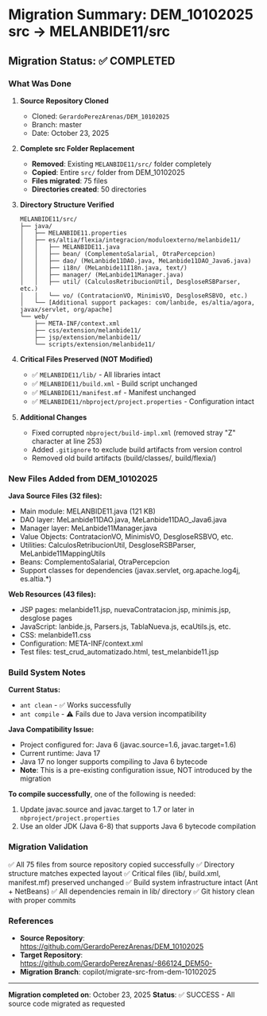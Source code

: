 # Migration Summary: DEM_10102025 src → MELANBIDE11/src

## Migration Status: ✅ COMPLETED

### What Was Done

1. **Source Repository Cloned**
   - Cloned: `GerardoPerezArenas/DEM_10102025`
   - Branch: master
   - Date: October 23, 2025

2. **Complete src Folder Replacement**
   - **Removed**: Existing `MELANBIDE11/src/` folder completely
   - **Copied**: Entire `src/` folder from DEM_10102025
   - **Files migrated**: 75 files
   - **Directories created**: 50 directories

3. **Directory Structure Verified**
   ```
   MELANBIDE11/src/
   ├── java/
   │   ├── MELANBIDE11.properties
   │   ├── es/altia/flexia/integracion/moduloexterno/melanbide11/
   │   │   ├── MELANBIDE11.java
   │   │   ├── bean/ (ComplementoSalarial, OtraPercepcion)
   │   │   ├── dao/ (MeLanbide11DAO.java, MeLanbide11DAO_Java6.java)
   │   │   ├── i18n/ (MeLanbide11I18n.java, text/)
   │   │   ├── manager/ (MeLanbide11Manager.java)
   │   │   ├── util/ (CalculosRetribucionUtil, DesgloseRSBParser, etc.)
   │   │   └── vo/ (ContratacionVO, MinimisVO, DesgloseRSBVO, etc.)
   │   └── [Additional support packages: com/lanbide, es/altia/agora, javax/servlet, org/apache]
   └── web/
       ├── META-INF/context.xml
       ├── css/extension/melanbide11/
       ├── jsp/extension/melanbide11/
       └── scripts/extension/melanbide11/
   ```

4. **Critical Files Preserved (NOT Modified)**
   - ✅ `MELANBIDE11/lib/` - All libraries intact
   - ✅ `MELANBIDE11/build.xml` - Build script unchanged
   - ✅ `MELANBIDE11/manifest.mf` - Manifest unchanged
   - ✅ `MELANBIDE11/nbproject/project.properties` - Configuration intact

5. **Additional Changes**
   - Fixed corrupted `nbproject/build-impl.xml` (removed stray "Z" character at line 253)
   - Added `.gitignore` to exclude build artifacts from version control
   - Removed old build artifacts (build/classes/, build/flexia/)

### New Files Added from DEM_10102025

**Java Source Files (32 files):**
- Main module: MELANBIDE11.java (121 KB)
- DAO layer: MeLanbide11DAO.java, MeLanbide11DAO_Java6.java
- Manager layer: MeLanbide11Manager.java
- Value Objects: ContratacionVO, MinimisVO, DesgloseRSBVO, etc.
- Utilities: CalculosRetribucionUtil, DesgloseRSBParser, MeLanbide11MappingUtils
- Beans: ComplementoSalarial, OtraPercepcion
- Support classes for dependencies (javax.servlet, org.apache.log4j, es.altia.*)

**Web Resources (43 files):**
- JSP pages: melanbide11.jsp, nuevaContratacion.jsp, minimis.jsp, desglose pages
- JavaScript: lanbide.js, Parsers.js, TablaNueva.js, ecaUtils.js, etc.
- CSS: melanbide11.css
- Configuration: META-INF/context.xml
- Test files: test_crud_automatizado.html, test_melanbide11.jsp

### Build System Notes

**Current Status:**
- `ant clean` - ✅ Works successfully
- `ant compile` - ⚠️ Fails due to Java version incompatibility

**Java Compatibility Issue:**
- Project configured for: Java 6 (javac.source=1.6, javac.target=1.6)
- Current runtime: Java 17
- Java 17 no longer supports compiling to Java 6 bytecode
- **Note**: This is a pre-existing configuration issue, NOT introduced by the migration

**To compile successfully**, one of the following is needed:
1. Update javac.source and javac.target to 1.7 or later in `nbproject/project.properties`
2. Use an older JDK (Java 6-8) that supports Java 6 bytecode compilation

### Migration Validation

✅ All 75 files from source repository copied successfully
✅ Directory structure matches expected layout
✅ Critical files (lib/, build.xml, manifest.mf) preserved unchanged
✅ Build system infrastructure intact (Ant + NetBeans)
✅ All dependencies remain in lib/ directory
✅ Git history clean with proper commits

### References

- **Source Repository**: https://github.com/GerardoPerezArenas/DEM_10102025
- **Target Repository**: https://github.com/GerardoPerezArenas/-866124_DEM50-
- **Migration Branch**: copilot/migrate-src-from-dem-10102025

---

**Migration completed on**: October 23, 2025
**Status**: ✅ SUCCESS - All source code migrated as requested
